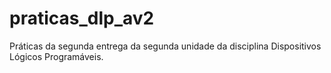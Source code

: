 # praticas_dlp_av2
Práticas da segunda entrega da segunda unidade da disciplina Dispositivos Lógicos Programáveis.
